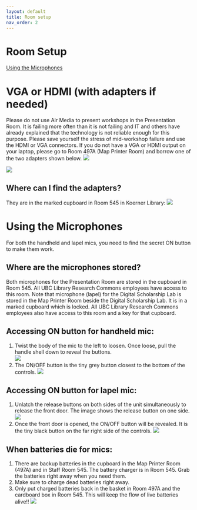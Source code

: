 ```yaml
---
layout: default
title: Room setup
nav_order: 2
---
```


# Room Setup
[Using the Microphones](#using-the-microphones)
# VGA or HDMI (with adapters if needed)

Please do not use Air Media to present workshops in the Presentation Room. It is failing more often than it is not failing and IT and others have already explained that the technology is not reliable enough for this purpose. 
Please save yourself the stress of mid-workshop failure and use the HDMI or VGA connectors. If you do not have a VGA or HDMI output on your laptop, please go to Room 497A (Map Printer Room) and borrow one of the two adapters shown below. 
![](https://github.com/ubcresearchcommons/rc-docs/blob/master/assets/images/Thunderbolt%203%20to%20HDMI.png)

![](https://github.com/ubcresearchcommons/rc-docs/blob/master/assets/images/vgathunderbolt2.png)
  
## Where can I find the adapters?
They are in the marked cupboard in Room 545 in Koerner Library:
![](https://github.com/ubcresearchcommons/rc-docs/blob/master/assets/images/wherearetheadapters.png) 

# Using the Microphones
For both the handheld and lapel mics, you need to find the secret ON button to make them work.

## Where are the microphones stored?
Both microphones for the Presentation Room are stored in the cupboard in Room 545. All UBC Library Research Commons employees have access to this room. Note that microphone (lapel) for the Digital Scholarship Lab is stored in the Map Printer Room beside the Digital Scholarship Lab. It is in a marked cupboard which is locked. All UBC Library Research Commons employees also have access to this room and a key for that cupboard.

## Accessing ON button for handheld mic:
1. Twist the body of the mic to the left to loosen. Once loose, pull the handle shell down to reveal the buttons.<br>
![](https://github.com/ubcresearchcommons/rc-docs/blob/master/assets/images/handheldextension.jpg)
2. The ON/OFF button is the tiny grey button closest to the bottom of the controls.
![](https://github.com/ubcresearchcommons/rc-docs/blob/master/assets/images/handheld_buttons.jpg)

## Accessing ON button for lapel mic:
1. Unlatch the release buttons on both sides of the unit simultaneously to release the front door. The image shows the release button on one side.
![](https://github.com/ubcresearchcommons/rc-docs/blob/master/assets/images/lapelmicsidebuttons.jpg)
2. Once the front door is opened, the ON/OFF button will be revealed. It is the tiny black button on the far right side of the controls.
![](https://github.com/ubcresearchcommons/rc-docs/blob/master/assets/images/lapelmicinternalbuttons.jpg)

## When batteries die for mics:
1. There are backup batteries in the cupboard in the Map Printer Room (497A) and in Staff Room 545. The battery charger is in Room 545. Grab the batteries right away when you need them.
2. Make sure to charge dead batteries right away. 
3. Only put charged batteries back in the basket in Room 497A and the cardboard box in Room 545. This will keep the flow of live batteries alive!! 
![](https://github.com/ubcresearchcommons/rc-docs/blob/master/assets/images/batteriesandcharger.jpg)
